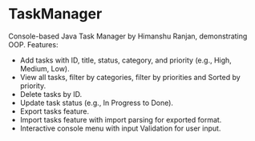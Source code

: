 # TaskManager
Console-based Java Task Manager by Himanshu Ranjan, demonstrating OOP.
Features:
- Add tasks with ID, title, status, category, and priority (e.g., High, Medium, Low).
- View all tasks, filter by categories, filter by priorities and Sorted by priority.
- Delete tasks by ID.
- Update task status (e.g., In Progress to Done).
- Export tasks feature.
- Import tasks feature with import parsing for exported format.
- Interactive console menu with input Validation for user input.
